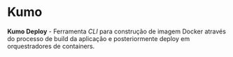 # Kumo

**Kumo Deploy** - Ferramenta _CLI_ para construção de imagem Docker através do processo de build da aplicação e posteriormente deploy em orquestradores de containers.
